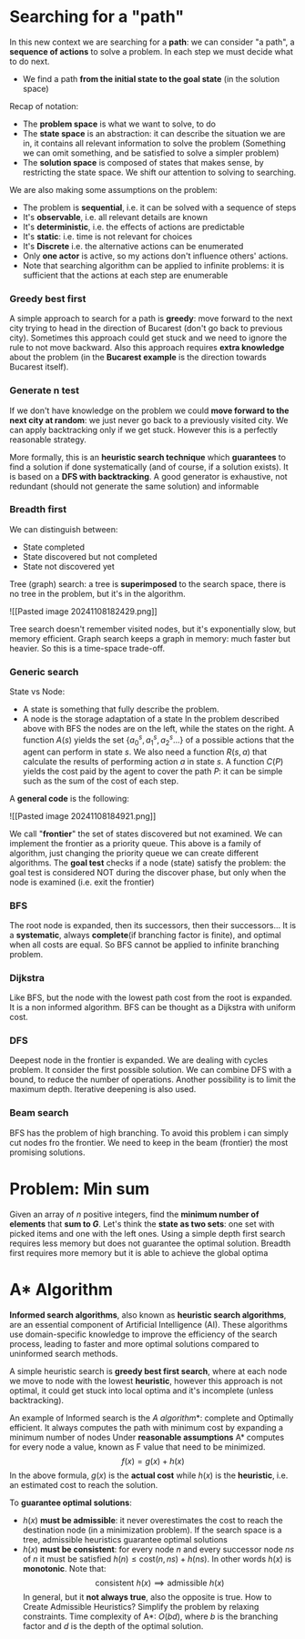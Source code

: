  # Searching for a "path"

In this new context we are searching for a **path**: we can consider "a path", a **sequence of actions** to solve a problem. In each step we must decide what to do next.
- We find a path **from the initial state to the goal state** (in the solution space)

Recap of notation:
- The **problem space** is what we want to solve, to do
- The **state space** is an abstraction: it can describe the situation we are in, it contains all relevant information to solve the problem (Something we can omit something, and be satisfied to solve a simpler problem)
- The **solution space** is composed of states that makes sense, by restricting the state space.
We shift our attention to solving to searching.

We are also making some assumptions on the problem:
- The problem is **sequential**, i.e. it can be solved with a sequence of steps
- It's **observable**, i.e. all relevant details are known
- It's **deterministic**, i.e. the effects of actions are predictable
- It's **static**: i.e. time is not relevant for choices
- It's **Discrete** i.e. the alternative actions can be enumerated
- Only **one actor** is active, so my actions don't influence others' actions.
- Note that searching algorithm can be applied to infinite problems: it is sufficient that the actions at each step are enumerable

### Greedy best first

A simple approach to search for a path is **greedy**:  move forward to the next city trying to head in the direction of Bucarest (don't go back to previous city).
Sometimes this approach could get stuck and we need to ignore the rule to not move backward. Also this approach requires **extra knowledge** about the problem (in the **Bucarest example** is the direction towards Bucarest itself).

### Generate n test

If we don't have knowledge on the problem we could **move forward to the next city at random**: we just never go back to a previously visited city.
We can apply backtracking only if we get stuck.
However this is a perfectly reasonable strategy.

More formally, this is an **heuristic search technique** which **guarantees** to find a solution if done systematically (and of course, if a solution exists).
It is based on a **DFS with backtracking**. A good generator is exhaustive, not redundant (should not generate the same solution) and informable

### Breadth first

We can distinguish between:
- State completed
- State discovered but not completed
- State not discovered yet

Tree (graph) search: a tree is **superimposed** to the search space, there is no tree in the problem, but it's in the algorithm.

![[Pasted image 20241108182429.png]]

Tree search doesn't remember visited nodes, but it's exponentially slow, but memory efficient.
Graph search keeps a graph in memory: much faster but heavier. So this is a time-space trade-off.

### Generic search

State vs Node:
- A state is something that fully describe the problem.
- A node is the storage adaptation of a state
In the problem described above with BFS the nodes are on the left, while the states on the right.
A function $A(s)$ yields the set $\{a_{0}^s,a_{1}^s,a_{2}^s\dots\}$ of a possible actions that the agent can perform in state $s$.
We also need a function $R(s,a)$ that calculate the results of performing action $a$ in state $s$.
A function $C(P)$ yields the cost paid by the agent to cover the path $P$: it can be simple such as the sum of the cost of each step.

A **general code** is the following:

![[Pasted image 20241108184921.png]]

We call "**frontier**" the set of states discovered but not examined. We can implement the frontier as a priority queue. This above is a family of algorithm, just changing the priority queue we can create different algorithms.
The **goal test** checks if a node (state) satisfy the problem: the goal test is considered NOT during the discover phase, but only when the node is examined (i.e. exit the frontier)

### BFS

The root node is expanded, then its successors, then their successors...
It is a **systematic**, always **complete**(if branching factor is finite), and optimal when all costs are equal. So BFS cannot be applied to infinite branching problem.

### Dijkstra

Like BFS, but the node with the lowest path cost from the root is expanded. It is a non informed algorithm. BFS can be thought as a Dijkstra with uniform cost.

### DFS

Deepest node in the frontier is expanded. We are dealing with cycles problem. It consider the first possible solution. We can combine DFS with a bound, to reduce the number of operations. Another possibility is to limit the maximum depth. Iterative deepening is also used.

### Beam search

BFS has the problem of high branching. To avoid this problem i can simply cut nodes fro the frontier. We need to keep in the beam (frontier) the most promising solutions.
# Problem: Min sum

Given an array of $n$ positive integers, find the **minimum number of elements** that **sum to $G$**.
Let's think the **state as two sets**: one set with picked items and one with the left ones.
Using a simple depth first search requires less memory but does not guarantee the optimal solution. Breadth first requires more memory but it is able to achieve the global optima

# A* Algorithm

**Informed search algorithms**, also known as **heuristic search algorithms**, are an essential component of Artificial Intelligence (AI). These algorithms use domain-specific knowledge to improve the efficiency of the search process, leading to faster and more optimal solutions compared to uninformed search methods.

A simple heuristic search is **greedy best first search**, where at each node we move to node with the lowest **heuristic**, however this approach is not optimal, it could get stuck into local optima and it's incomplete (unless backtracking).

An example of Informed search is the **A* algorithm**: complete and Optimally efficient.
It always computes the path with minimum cost by expanding a minimum number of nodes
Under **reasonable assumptions**
A* computes for every node a value, known as F value that need to be minimized.
$$
f(x) = g(x) + h(x)
$$
In the above formula, $g(x)$ is the **actual cost** while $h(x)$ is the **heuristic**, i.e. an estimated cost to reach the solution.

To **guarantee optimal solutions**:
- $h(x)$ **must be admissible**:  it never overestimates the cost to reach the destination node (in a minimization problem). If the search space is a tree, admissible heuristics guarantee optimal solutions
- $h(x)$ **must be consistent**: for every node $n$ and every successor node $ns$ of $n$ it must be satisfied $h(n) \leq \text{cost}(n,ns) + h(ns)$. In other words $h(x)$ is **monotonic**.
Note that:
$$
\text{consistent } h(x) \implies \text{admissible } h(x)
$$
In general, but it **not always true**, also the opposite is true.
How to Create Admissible Heuristics? Simplify the problem by relaxing constraints.
Time complexity of A*: $O(bd)$, where $b$ is the branching factor and $d$ is the depth of the optimal solution.

